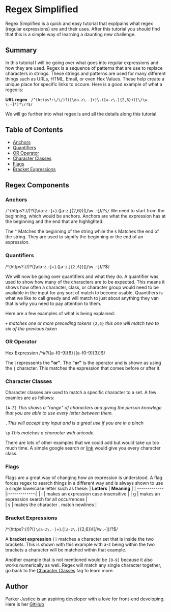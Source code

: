 # Regex Simplified

Regex Simplified is a quick and easy tutorial that explpains what regex (regular expressions) are and their uses. After this tutorial you should find that this is a simple way of learning a daunting new challenge.

## Summary

In this tutorial I will be going over what goes into regular expressions and how they are used. Regex is a sequence of patterns that are use to replace characters in strings. These strings and patterns are used for many different things such as URLs, HTML, Email, or even Hex Values. These help create a unique place for specific links to occure. Here is a good example of what a regex is:

**URL regex**
` /^(https?:\/\/)?([\da-z\.-]+)\.([a-z\.]{2,6})([\/\w \.-]*)*\/?$/`

We will go further into what regex is and all the details along this tutorial.
## Table of Contents

- [Anchors](#anchors)
- [Quantifiers](#quantifiers)
- [OR Operator](#or-operator)
- [Character Classes](#character-classes)
- [Flags](#flags)
- [Bracket Expressions](#bracket-expressions)

## Regex Components

### Anchors

`/^`(https?:\/\/)?([\da-z\.-]+)\.([a-z\.]{2,6})([\/\w \.-]*)*\/?`$/`
We need to start from the beginning, which would be anchors. Anchors are what the expression has at the beginning and the end that are highlighted.

The `^` Matches the beginning of the string while the `$` Matches the end of the string. They are used to signify the beginning or the end of an expression.

### Quantifiers
 /^(https?:\/\/)?([\da-z\.-]+)\.([a-z\.]`{2,6}`)([\/\w \.-]*)*\/?$/

 We will now be going over quantifiers and what they do. A quantifier was used to show how many of the characters are to be expected. This means it shows how often a character, class, or character group would need to be available in the input for any sort of match to become usable. Quantifiers is what we like to call greedy and will match to just about anything they van that is why you need to pay attention to them. 

Here are a few examples of what is being explained:

`+` *matches one or more preceding tokens*
`{2,6}` *this one will match two to six of the previous token*

### OR Operator
Hex Expression
/^#?([a-f0-9]{6}`|`[a-f0-9]{3})$/

The `|`repressents the **"or"**. The **"or"** is the operator and is shown as using the `|` character.
This matches the expression that comes before or after it.

### Character Classes
Character classes are used to match a specific character to a set.
A few examles are as follows:

`[A-Z]` *This shows a "range" of characters and giving the person knowlege that you are able to use every letter between them.*

`.`*This will accept any input and is a great use if you are in a pinch*

`\p` *This matches a character with unicode.*

There are lots of other examples that we could add but would take up too much time. A simple google search or [link](https://javascript.info/regexp-character-classes) would give you every character class. 
### Flags

Flags are a great way of changing how an expression is understood. A flag forces regex to search things in a different way and is always shown to use a single lowercase letter such as these:
| **Letters**   | **Meaning**       | 
| ------------- |:-------------:| 
| i    | makes an expression case-insensitive |
| g   | makes an expression search for all occurrences     |   
| s | makes the character . match newlines      |    


### Bracket Expressions
 /^(https?:\/\/)?(`[\da-z\.-]`+)\.(`[a-z\.]`{2,6})([\/\w \.-]*)*\/?$/

 A **bracket expression** `[]` matches a character set that is inside the two brackets. This is shown with this example with a-z being within the two brackets a character will be matched within that example. 
 
 Another example that is not mentioned would be `[0-9]` because it also works numerically as well. 
 Regex will match any single character together, go back to the [Character Classes](#character-classes) tag to learn more.

## Author

Parker Justice is an aspiring developer with a love for front-end developing. 
Here is her [GitHub](https://github.com/parkerjustice/regex-simplified/blob/main/gist-template.md)